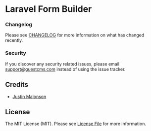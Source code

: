 # Laravel Form Builder 


### Changelog

Please see [CHANGELOG](CHANGELOG.md) for more information on what has changed recently.


### Security

If you discover any security related issues, please email support@guestcms.com instead of using the issue tracker.

## Credits

- [Justin Malonson](https://justinmalonson.com)

## License

The MIT License (MIT). Please see [License File](LICENSE) for more information.
